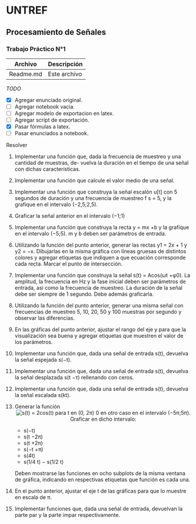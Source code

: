 # UNTREF
## Procesamiento de Señales
### Trabajo Práctico N°1


| Archivo         | Descripción 
|-                |-
| Readme.md       | Este archivo

_TODO_

- [X] Agregar enunciado original.
- [ ] Agregar notebook vacia.
- [ ] Agregar modelo de exportacion en latex.
- [ ] Agregar script de exportación.
- [X] Pasar fórmulas a latex.
- [ ] Pasar enunciados a notebook.

Resolver

1. Implementar una función que, dada la frecuencia de muestreo y una cantidad de muestras, de-
vuelva la duración en el tiempo de una señal con dichas características.

2. Implementar una función que calcule el valor medio de una señal.

3. Implementar una función que construya la señal escalón u[t] con 5 segundos de duración y una
frecuencia de muestreo f s = 5, y la grafique en el intervalo (−2,5;2,5).

4. Graficar la señal anterior en el intervalo (−1;1)

5. Implementar una función que construya la recta y = mx +b y la grafique en el intervalo (−5;5). m
y b deben ser parámetros de entrada.

6. Utilizando la función del punto anterior, generar las rectas y1 = 2x + 1 y y2 = −x. Dibujarlas en
la misma gráfica con líneas gruesas de distintos colores y agregar etiquetas que indiquen a que
ecuación corresponde cada recta. Marcar el punto de intersección.

7. Implementar una función que construya la señal s(t) = Acos(ωt +φ0). La amplitud, la frecuencia
en Hz y la fase inicial deben ser parámetros de entrada, así como la frecuencia de muestreo. La
duración de la señal debe ser siempre de 1 segundo. Debe además graficarla.

8. Utilizando la función del punto anterior, generar una misma señal con frecuencias de muestreo 5,
10, 20, 50 y 100 muestras por segundo y observar las diferencias.

9. En las gráficas del punto anterior, ajustar el rango del eje y para que la visualización sea buena y
agregar etiquetas que muestren el valor de los parámetros.

10. Implementar una función que, dada una señal de entrada s(t), devuelva la señal espejada s(−t).

11. Implementar una función que, dada una señal de entrada s(t), devuelva la señal desplazada s(t −τ)
rellenando con ceros.

12. Implementar una función que, dada una señal de entrada s(t), devuelva la señal escalada s(kt).

13. Generar la función
	<span style="display:block; text-align:center">![
		s(t) = 	2cos(t)	para t en (0, 2π)
			0	en otro caso
	](https://latex.codecogs.com/png.image?\dpi{110}%20s(t)=\left\{\begin{matrix}2\cos%20t&\text{si&space;}t\in(0,2\pi)\\0&\text{en%20otro%20caso}\end{matrix}\right.)
	en el intervalo (−5π;5π). Graficar en dicho intervalo:

	-  s(−t)
	-  s(t −2π)
	-  s(t +2π)
	-  s(−t +π)
	-  s(4t)
	-  s(1/4 t)
	−  s(1/2 t)

	Deben mostrarse las funciones en ocho subplots de la misma ventana de gráfica, indicando en
	respectivas etiquetas que función es cada una.

14. En el punto anterior, ajustar el eje t de las gráficas para que lo muestre en escala de π.

15. Implementar funciones que, dada una señal de entrada, devuelvan la parte par y la parte impar
respectivamente.